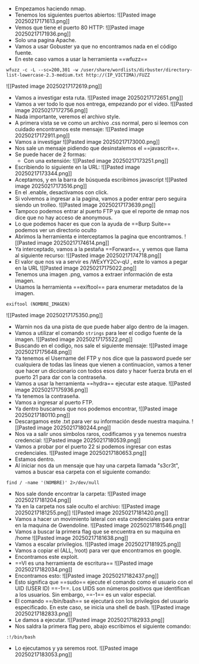 - Empezamos haciendo nmap.
- Tenemos los siguientes puertos abiertos:
![[Pasted image 20250217171613.png]]
- Vemos que tiene el puerto 80 HTTP:
![[Pasted image 20250217171936.png]]
- Solo una pagina Apache.
- Vamos a usar Gobuster ya que no encontramos nada en el código fuente.
- En este caso vamos a usar la herramienta ==wfuzz==
```
wfuzz -c -L --sc=200,301 -w /user/share/wordlists/dirbuster/directory-list-lowercase-2.3-medium.txt http://(IP_VICTIMA)/FUZZ
```
![[Pasted image 20250217172619.png]]
- Vamos a investigar esta ruta.
![[Pasted image 20250217172651.png]]
- Vamos a ver todo lo que nos entrega, empezando por el video.
![[Pasted image 20250217172756.png]]
- Nada importante, veremos el archivo style.
- A primera vista se ve como un archivo .css normal, pero si leemos con cuidado encontramos este mensaje:
![[Pasted image 20250217172911.png]]
- Vamos a investigar
![[Pasted image 20250217173000.png]]
- Nos sale un mensaje pidiendo que desinstalemos el ==javascrit==.
- Se puede hacer de 2 formas:
	- Con una extensión:
![[Pasted image 20250217173251.png]]
- Escribiendo lo siguiente en la URL:
![[Pasted image 20250217173344.png]]
- Aceptamos, y en la barra de búsqueda escribimos javascript
![[Pasted image 20250217173516.png]]
- En el .enable, desactivamos con click.
- Si volvemos a ingresar a la pagina, vamos a poder entrar pero seguira siendo un trolleo.
![[Pasted image 20250217173639.png]]
- Tampoco podemos entrar al puerto FTP ya que el reporte de nmap nos dice que no hay acceso de anonymous.
- Lo que podemos hacer es que con la ayuda de ==Burp Suite== podemos ver un directorio oculto
- Abrimos la herramienta e interceptamos la pagina que encontramos.
![[Pasted image 20250217174614.png]]
- Ya interceptado, vamos a la pestaña ==Forward==, y vemos que llama al siguiente recurso:
![[Pasted image 20250217174718.png]]
- El valor que nos va a servir es /WExYY2Cv-qU , este lo vamos a pegar en la URL
![[Pasted image 20250217175022.png]]
- Tenemos una imagen .png, vamos a extraer información de esta imagen.
- Usamos la herramienta ==exiftool== para enumerar metadatos de la imagen.
```
exiftool (NOMBRE_IMAGEN)
```
![[Pasted image 20250217175350.png]]
- Warnin nos da una pista de que puede haber algo dentro de la imagen.
- Vamos a utilizar el comando `strings` para leer el codigo fuente de la imagen.
![[Pasted image 20250217175522.png]]
- Buscando en el codigo, nos sale el siguiente mensaje:
![[Pasted image 20250217175648.png]]
- Ya tenemos el Username del FTP y nos dice que la password puede ser cualquiera de todas las lineas que vienen a continuacion, vamos a tener que hacer un diccionario con todos esos dato y hacer fuerza bruta en el puerto 21 para dar con la contraseña.
- Vamos a usar la herramienta ==hydra== ejecutar este ataque.
![[Pasted image 20250217175936.png]]
- Ya tenemos la contraseña.
- Vamos a ingresar al puerto FTP.
- Ya dentro buscamos que nos podemos encontrar,
![[Pasted image 20250217180110.png]]
- Descargamos este .txt para ver su información desde nuestra maquina.
![[Pasted image 20250217180244.png]]
- Nos va a salir unos simbolos raros, codificamos y ya tenemos nuestra credencial:
![[Pasted image 20250217180539.png]]
- Vamos a probar por el puerto 22 si podemos ingresar con estas credenciales.
![[Pasted image 20250217180653.png]]
- Estamos dentro.
- Al iniciar nos da un mensaje que hay una carpeta llamada "s3cr3t", vamos  a buscar esa carpeta con el siguiente comando:
```
find / -name '(NOMBRE)' 2>/dev/null
```
- Nos sale donde encontrar la carpeta:
![[Pasted image 20250217181204.png]]
- Ya en la carpeta nos sale oculto el archivo:
![[Pasted image 20250217181255.png]]
![[Pasted image 20250217181420.png]]
- Vamos a hacer un movimiento lateral con esta credenciales para entrar en la maquina de Gwendoline.
![[Pasted image 20250217181546.png]]
- Vamos a buscar la primera flag que se encuentra en su maquina en /home
![[Pasted image 20250217181638.png]]
- Vamos a escalar privilegios.
![[Pasted image 20250217181925.png]]
- Vamos a copiar el (ALL, !root) para ver que encontramos en google.
- Encontramos este exploit.
- ==VI es una herramienta de escritura==
![[Pasted image 20250217182034.png]]
- Encontramos esto:
![[Pasted image 20250217182437.png]]
- Esto significa que ==sudo== ejecute el comando como el usuario con el UID (USER ID) ==-1==. Los UIDS son números positivos que identifican a los usuarios. Sin embargo, ==-1== es un valor especial.
- El comando ==/bin/bash== se ejecutará con los privilegios del usuario especificado. En este caso, se inicia una shell de bash.
![[Pasted image 20250217182833.png]]
- Le damos a ejecutar.
![[Pasted image 20250217182933.png]]
- Nos saldra la primera flag pero, abajo escribimos el siguiente comando:
```
:!/bin/bash
```
- Lo ejecutamos y ya seremos root.
![[Pasted image 20250217183053.png]]
